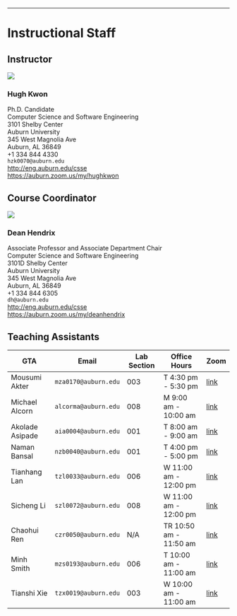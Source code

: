 
---

# Instructional Staff

## Instructor

<img src="https://www.gravatar.com/avatar/c21a731fe002707ed7ceee3a651dcfb1" />

### Hugh Kwon

Ph.D. Candidate  
Computer Science and Software Engineering  
3101 Shelby Center  
Auburn University  
345 West Magnolia Ave  
Auburn, AL 36849  
+1 334 844 4330  
`hzk0070@auburn.edu`  
<http://eng.auburn.edu/csse>  
<https://auburn.zoom.us/my/hughkwon>  


## Course Coordinator

<img src="https://www.gravatar.com/avatar/2b04d1598ac490199eece0d569ee3454" />

### Dean Hendrix 

Associate Professor and Associate Department Chair  
Computer Science and Software Engineering  
3101D Shelby Center  
Auburn University  
345 West Magnolia Ave  
Auburn, AL 36849  
+1 334 844 6305  
`dh@auburn.edu`  
<http://eng.auburn.edu/csse>  
<https://auburn.zoom.us/my/deanhendrix>  


## Teaching Assistants

GTA | Email | Lab Section | Office Hours | Zoom
--- | ----- | ------- | ------------ | -----
Mousumi Akter   | `mza0170@auburn.edu` | 003 | T 4:30 pm - 5:30 pm | [link](https://auburn.zoom.us/j/7441842843)
Michael Alcorn  | `alcorma@auburn.edu` | 008 | M 9:00 am - 10:00 am | [link](https://auburn.zoom.us/j/6325066278)
Akolade Asipade | `aia0004@auburn.edu` | 001 | T 8:00 am - 9:00 am | [link](https://us02web.zoom.us/j/89713316992?pwd=eUVFZUk5em96OUJCZjB1QnBIZDJEdz09)
Naman Bansal    | `nzb0040@auburn.edu` | 001 | T 4:00 pm - 5:00 pm | [link](https://auburn.zoom.us/meeting/tZcudu-oqDgjGdTnNCd27MhdjJDIKNISDlyE/ics?icsToken=98tyKuGrrTosGtKWuRqHRpwqA4j4M_TwpnZEjadpkjHGB3IETwvyPMhmG5lROev0)
Tianhang Lan    | `tzl0033@auburn.edu` | 006 | W 11:00 am - 12:00 pm | [link](https://auburn.zoom.us/j/3460082034)
Sicheng Li      | `szl0072@auburn.edu` | 008 | W 11:00 am - 12:00 pm | [link](https://auburn.zoom.us/j/8471061114)
Chaohui Ren     | `czr0050@auburn.edu` | N/A | TR 10:50 am - 11:50 am | [link](https://auburn.zoom.us/j/4824583837)
Minh Smith      | `mzs0193@auburn.edu` | 006 | T 10:00 am - 11:00 am | [link](https://auburn.zoom.us/j/6056756443)
Tianshi Xie     | `tzx0019@auburn.edu` | 003 | W 10:00 am - 11:00 am | [link](https://auburn.zoom.us/j/3157186498)

